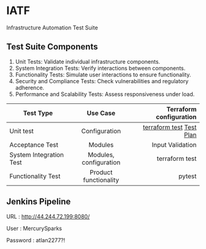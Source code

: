 # IATF
Infrastructure Automation Test Suite

Test Suite Components
---------------------

1. Unit Tests: Validate individual infrastructure components.
2. System Integration Tests: Verify interactions between components.
3. Functionality Tests: Simulate user interactions to ensure functionality.
4. Security and Compliance Tests: Check vulnerabilities and regulatory adherence.
5. Performance and Scalability Tests: Assess responsiveness under load.


| Test Type       | Use Case          | Terraform configuration  |
| ------------- |:-------------:| -----:|
| Unit test     | Configuration| [terraform test](https://github.com/Harissh77/IATF/tree/main/infrastructure-tests/unit-test)  [Test Plan](https://github.com/Harissh77/IATF/blob/main/documentation/IATF-UnitTest.pdf) |
| Acceptance Test     | Modules      |   Input Validation |
| System Integration Test  | Modules, configuration      |   terraform test|
| Functionality Test  | Product functionality      |   pytest |

Jenkins Pipeline 
----------------

URL : http://44.244.72.199:8080/

User : MercurySparks

Password : atlan2277?!


